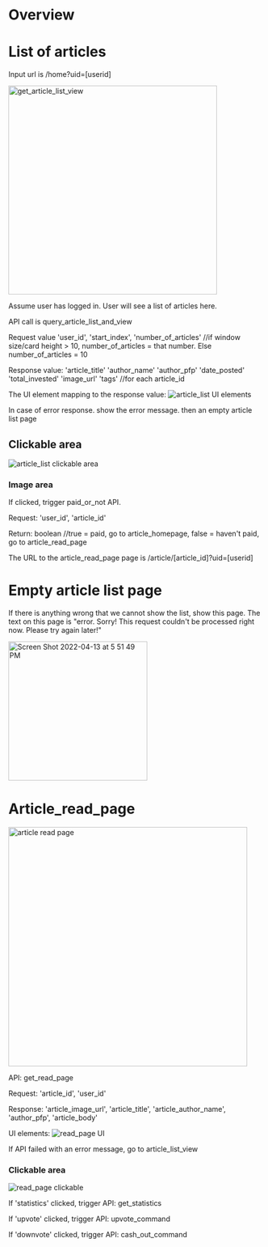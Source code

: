 # Overview

# List of articles
Input url is /home?uid=[userid]

<img width="413" alt="get_article_list_view" src="https://user-images.githubusercontent.com/17632589/163287942-eb1ba918-756d-40c2-9fe5-b5de84098d96.png">

Assume user has logged in. User will see a list of articles here.

API call is 
query_article_list_and_view

Request value 'user_id', 'start_index', 'number_of_articles' //if window size/card height > 10, number_of_articles = that number. Else number_of_articles = 10

Response value: 'article_title' 'author_name' 'author_pfp' 'date_posted' 'total_invested' 'image_url' 'tags' //for each article_id

The UI element mapping to the response value:
![article_list UI elements](https://user-images.githubusercontent.com/17632589/163302454-950cb39d-931d-4596-9558-190145325b16.jpeg)


In case of error response. show the error message. then an empty article list page

## Clickable area 
![article_list clickable area](https://user-images.githubusercontent.com/17632589/163292189-bd1755cd-507e-416e-82f9-39ab6716466b.jpeg)

### Image area

If clicked, trigger paid_or_not API. 

Request: 'user_id', 'article_id'

Return: boolean //true = paid, go to article_homepage, false = haven't paid, go to article_read_page

The URL to the article_read_page page is /article/[article_id]?uid=[userid]


# Empty article list page
If there is anything wrong that we cannot show the list, show this page.
The text on this page is "error. Sorry! This request couldn't be processed right now. Please try again later!"

<img width="275" alt="Screen Shot 2022-04-13 at 5 51 49 PM" src="https://user-images.githubusercontent.com/17632589/163292806-a1798f1e-9a38-4741-809a-b0535c8c3a1c.png">

# Article_read_page 

<img width="473" alt="article read page" src="https://user-images.githubusercontent.com/17632589/163291858-bb93fc56-3a41-4abf-b9c3-b0dbb3ac6594.png">

API: get_read_page

Request: 'article_id', 'user_id'

Response: 'article_image_url', 'article_title', 'article_author_name', 'author_pfp', 'article_body'

UI elements:
![read_page UI](https://user-images.githubusercontent.com/17632589/163301836-677bec4e-3220-4fb0-9cbc-32f8a2b6af83.jpeg)


If API failed with an error message, go to article_list_view



### Clickable area

![read_page clickable](https://user-images.githubusercontent.com/17632589/163301826-d8641e23-d9dd-47ee-877e-213f48c0d5c2.jpeg)


If 'statistics' clicked, trigger API: get_statistics

If 'upvote' clicked, trigger API: upvote_command

If 'downvote' clicked, trigger API: cash_out_command



